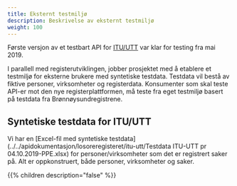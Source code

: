 ```yaml
---
title: Eksternt testmiljø
description: Beskrivelse av eksternt testmiljø
weight: 100
---
```


Første versjon av et testbart API for [ITU/UTT](../../apidokumentasjon/losoreregisteret/itu-utt) var klar for testing fra mai 2019.

I parallell med registerutviklingen, jobber prosjektet med å etablere et testmiljø for eksterne brukere med syntetiske testdata.
Testdata vil bestå av fiktive personer, virksomheter og registerdata.
Konsumenter som skal teste API-er mot den nye registerplattformen, må teste fra eget testmiljø basert på testdata fra Brønnøysundregistrene.

## Syntetiske testdata for ITU/UTT

Vi har en [Excel-fil med syntetiske testdata](../../apidokumentasjon/losoreregisteret/itu-utt/Testdata ITU-UTT pr 04.10.2019-PPE.xlsx) for personer/virksomheter som det er registrert saker på. Alt er oppkonstruert, både personer, virksomheter og saker.

{{% children description="false" %}}